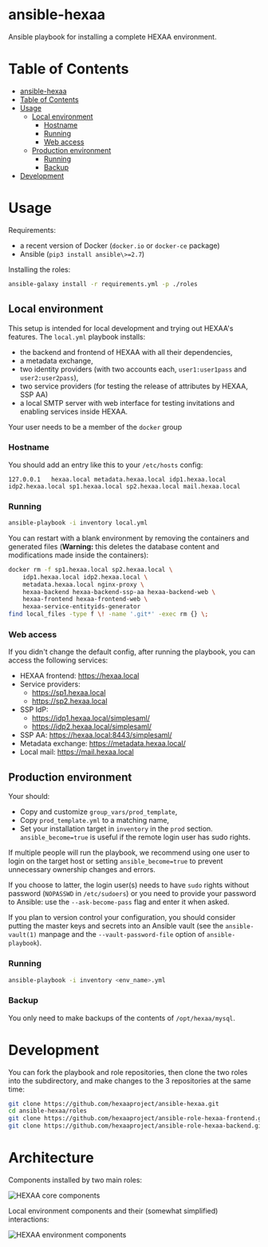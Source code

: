 # ansible-hexaa

Ansible playbook for installing a complete HEXAA environment.

# Table of Contents

- [ansible-hexaa](#ansible-hexaa)
- [Table of Contents](#table-of-contents)
- [Usage](#usage)
    - [Local environment](#local-environment)
        - [Hostname](#hostname)
        - [Running](#running)
        - [Web access](#web-access)
    - [Production environment](#production-environment)
        - [Running](#running-1)
        - [Backup](#backup)
- [Development](#development)

# Usage

Requirements:
- a recent version of Docker (`docker.io` or `docker-ce` package)
- Ansible (`pip3 install ansible\>=2.7`)

Installing the roles:

```sh
ansible-galaxy install -r requirements.yml -p ./roles
```


## Local environment

This setup is intended for local development and trying out HEXAA's
features. The `local.yml` playbook installs:
* the backend and frontend of HEXAA with all their dependencies,
* a metadata exchange,
* two identity providers (with two accounts each, `user1:user1pass` and
  `user2:user2pass`),
* two service providers (for testing the release of attributes by HEXAA,
  SSP AA)
* a local SMTP server with web interface for testing invitations and
  enabling services inside HEXAA.

Your user needs to be a member of the `docker` group

### Hostname

You should add an entry like this to your `/etc/hosts` config:
```
127.0.0.1	hexaa.local metadata.hexaa.local idp1.hexaa.local idp2.hexaa.local sp1.hexaa.local sp2.hexaa.local mail.hexaa.local
```

### Running

```sh
ansible-playbook -i inventory local.yml
```

You can restart with a blank environment by removing the containers and
generated files (**Warning:** this deletes the database content and
modifications made inside the containers):

```bash
docker rm -f sp1.hexaa.local sp2.hexaa.local \
    idp1.hexaa.local idp2.hexaa.local \
    metadata.hexaa.local nginx-proxy \
    hexaa-backend hexaa-backend-ssp-aa hexaa-backend-web \
    hexaa-frontend hexaa-frontend-web \
    hexaa-service-entityids-generator
find local_files -type f \! -name '.git*' -exec rm {} \;
```

### Web access

If you didn't change the default config, after running the playbook, you
can access the following services:

* HEXAA frontend: https://hexaa.local
* Service providers:
    * https://sp1.hexaa.local
    * https://sp2.hexaa.local
* SSP IdP:
    * https://idp1.hexaa.local/simplesaml/
    * https://idp2.hexaa.local/simplesaml/
* SSP AA: https://hexaa.local:8443/simplesaml/
* Metadata exchange: https://metadata.hexaa.local/
* Local mail: https://mail.hexaa.local


## Production environment

Your should:

 * Copy and customize `group_vars/prod_template`,
 * Copy `prod_template.yml` to a matching name,
 * Set your installation target in `inventory` in the `prod` section.
   `ansible_become=true` is useful if the remote login user has sudo
   rights.

If multiple people will run the playbook, we recommend using one user to
login on the target host or setting `ansible_become=true` to prevent
unnecessary ownership changes and errors.

If you choose to latter, the login user(s) needs to have `sudo` rights
without password (`NOPASSWD` in `/etc/sudoers`) or you need to provide
your password to Ansible: use the `--ask-become-pass` flag and enter it
when asked.

If you plan to version control your configuration, you should consider
putting the master keys and secrets into an Ansible vault (see the
`ansible-vault(1)` manpage and the `--vault-password-file` option of
`ansible-playbook`).

### Running

```sh
ansible-playbook -i inventory <env_name>.yml
```

### Backup

You only need to make backups of the contents of `/opt/hexaa/mysql`.


# Development

You can fork the playbook and role repositories, then clone the two
roles into the subdirectory, and make changes to the 3 repositories at
the same time:

```sh
git clone https://github.com/hexaaproject/ansible-hexaa.git
cd ansible-hexaa/roles
git clone https://github.com/hexaaproject/ansible-role-hexaa-frontend.git
git clone https://github.com/hexaaproject/ansible-role-hexaa-backend.git
```

# Architecture

Components installed by two main roles:

![HEXAA core components](http://www.plantuml.com/plantuml/proxy?cache=no&fmt=svg&src=https://raw.github.com/hexaaproject/ansible-hexaa/master/doc/hexaa_core.puml)

Local environment components and their (somewhat simplified) interactions:

![HEXAA environment components](http://www.plantuml.com/plantuml/proxy?cache=no&fmt=svg&src=https://raw.github.com/hexaaproject/ansible-hexaa/master/doc/hexaa_env.puml)
